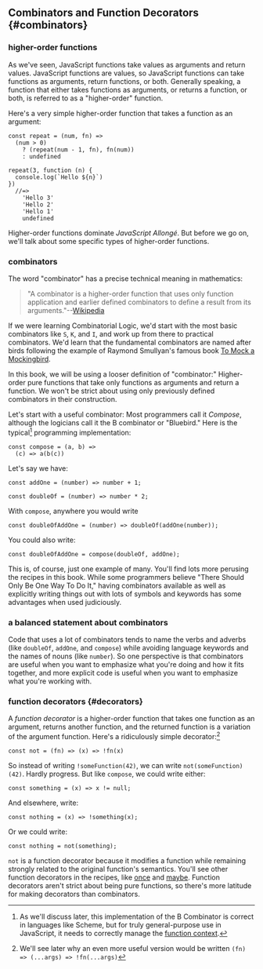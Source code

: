 ## Combinators and Function Decorators {#combinators}

### higher-order functions

As we've seen, JavaScript functions take values as arguments and return values. JavaScript functions are values, so JavaScript functions can take functions as arguments, return functions, or both. Generally speaking, a function that either takes functions as arguments, or returns a function, or both, is referred to as a "higher-order" function.

Here's a very simple higher-order function that takes a function as an argument:

    const repeat = (num, fn) =>
      (num > 0)
        ? (repeat(num - 1, fn), fn(num))
        : undefined
    
    repeat(3, function (n) { 
      console.log(`Hello ${n}`) 
    })
      //=>
        'Hello 3'
        'Hello 2'
        'Hello 1'
        undefined
    
Higher-order functions dominate *JavaScript Allongé*. But before we go on, we'll talk about some specific types of higher-order functions.

### combinators

The word "combinator" has a precise technical meaning in mathematics:

> "A combinator is a higher-order function that uses only function application and earlier defined combinators to define a result from its arguments."--[Wikipedia][combinators]

[combinators]: https://en.wikipedia.org/wiki/Combinatory_logic "Combinatory Logic"

If we were learning Combinatorial Logic, we'd start with the most basic combinators like `S`, `K`, and `I`, and work up from there to practical combinators. We'd learn that the fundamental combinators are named after birds following the example of Raymond Smullyan's famous book [To Mock a Mockingbird][mock].

[mock]: http://www.amazon.com/gp/product/B00A1P096Y/ref=as_li_ss_tl?ie=UTF8&camp=1789&creative=390957&creativeASIN=B00A1P096Y&linkCode=as2&tag=raganwald001-20

In this book, we will be using a looser definition of "combinator:" Higher-order pure functions that take only functions as arguments and return a function. We won't be strict about using only previously defined combinators in their construction.

Let's start with a useful combinator: Most programmers call it *Compose*, although the logicians call it the B combinator or "Bluebird." Here is the typical[^bluebird] programming implementation:

    const compose = (a, b) =>
      (c) => a(b(c))

Let's say we have:

    const addOne = (number) => number + 1;
    
    const doubleOf = (number) => number * 2;
    
With `compose`, anywhere you would write

    const doubleOfAddOne = (number) => doubleOf(addOne(number));
    
You could also write:

    const doubleOfAddOne = compose(doubleOf, addOne);
    
This is, of course, just one example of many. You'll find lots more perusing the recipes in this book. While some programmers believe "There Should Only Be One Way To Do It," having combinators available as well as explicitly writing things out with lots of symbols and keywords has some advantages when used judiciously.

### a balanced statement about combinators

Code that uses a lot of combinators tends to name the verbs and adverbs (like `doubleOf`, `addOne`, and `compose`) while avoiding language keywords and the names of nouns (like `number`). So one perspective is that combinators are useful when you want to emphasize what you're doing and how it fits together, and more explicit code is useful when you want to emphasize what you're working with.

### function decorators {#decorators}

A *function decorator* is a higher-order function that takes one function as an argument, returns another function, and the returned function is a variation of the argument function. Here's a ridiculously simple  decorator:[^variadic]

    const not = (fn) => (x) => !fn(x)
      
[^variadic]: We'll see later why an even more useful version would be written `(fn) => (...args) => !fn(...args)`

So instead of writing `!someFunction(42)`, we can write `not(someFunction)(42)`. Hardly progress. But like `compose`, we could write either:

    const something = (x) => x != null;

And elsewhere, write:

    const nothing = (x) => !something(x);

Or we could write:

    const nothing = not(something);

`not` is a function decorator because it modifies a function while remaining strongly related to the original function's semantics. You'll see other function decorators in the recipes, like [once](#once) and [maybe](#maybe). Function decorators aren't strict about being pure functions, so there's more latitude for making decorators than combinators.

[^bluebird]: As we'll discuss later, this implementation of the B Combinator is correct in languages like Scheme, but for truly general-purpose use in JavaScript, it needs to correctly manage the [function context](#context).
